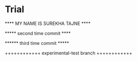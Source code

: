 Trial
=====

**** MY NAME IS SUREKHA TAJNE ****


***** second time commit ****


****** third time commit *****


++++++++++++ experimental-test branch ++++++++++++